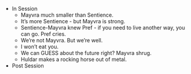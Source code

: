 - In Session
	- Mayvra much smaller than Sentience.
	- It’s more Sentience - but Mayvra is strong.
	- Sentience-Mayvra knew Pref - if you need to live another way, you can go. Pref cries.
	- We’re not Mayvra. But we’re well.
	- I won’t eat you.
	- We can GUESS about the future right? Mayvra shrug.
	- Huldar makes a rocking horse out of metal.
- Post Session


